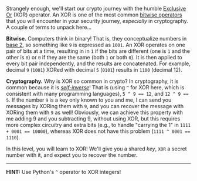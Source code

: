 Strangely enough, we'll start our crypto journey with the humble [Exclusive Or](https://en.wikipedia.org/wiki/Exclusive_or) (XOR) operator.
An XOR is one of the most common [bitwise operators](https://en.wikipedia.org/wiki/Logical_connective) that you will encounter in your security journey, _especially_ in cryptography.
A couple of terms to unpack here...

**Bitwise.**
Computers think in binary!
That is, they conceptualize numbers in [base 2](https://www.google.com/search?q=learn+number+bases), so something like `9` is expressed as `1001`.
An XOR operates on one pair of bits at a time, resulting in in `1` if the bits are different (one is `1` and the other is `0`) or `0` if they are the same (both `1` or both `0`).
It is then applied to every bit pair independently, and the results are concatenated.
For example, decimal `9` (`1001`) XORed with decimal `5` (`0101`) results in `1100` (decimal 12).

**Cryptography.**
Why is XOR so common in crypto?
In cryptography, it is common because it is [_self-inverse_](https://en.wikipedia.org/wiki/Exclusive_or#Properties)!
That is (using `^` for XOR here, which is consistent with many programming languages), `5 ^ 9 == 12`, and `12 ^ 9 == 5`.
If the number `9` is a key only known to you and me, I can send you messages by XORing them with `9`, and you can recover the message with XORing them with `9` as well!
Obviously, we can achieve this property with me adding 9 and you subtracting 9, without using XOR, but this requires more complex circuitry and extra bits (e.g., to handle "carrying the 1" in `1111 + 0001 == 10000`), whereas XOR does not have this problem (`1111 ^ 0001 == 1110`).

In this level, you will learn to XOR!
We'll give you a shared _key_, `XOR` a secret number with it, and expect you to recover the number.

----
**HINT:** Use Python's `^` operator to XOR integers!
